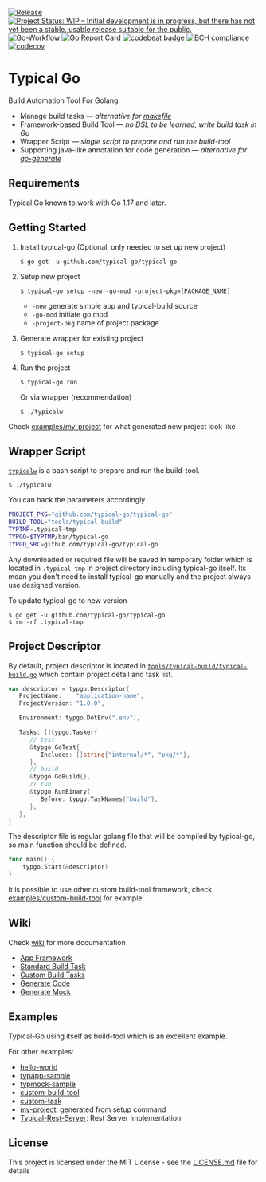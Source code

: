 [![Release](https://img.shields.io/github/release/typical-go/typical-go/all.svg)](https://github.com/typical-go/typical-go/releases/latest)
[![Project Status: WIP – Initial development is in progress, but there has not yet been a stable, usable release suitable for the public.](https://www.repostatus.org/badges/latest/wip.svg)](https://www.repostatus.org/#wip)
![Go-Workflow](https://github.com/typical-go/typical-go/workflows/Go/badge.svg)
[![Go Report Card](https://goreportcard.com/badge/github.com/typical-go/typical-go)](https://goreportcard.com/report/github.com/typical-go/typical-go)
[![codebeat badge](https://codebeat.co/badges/a8b3c7a6-c42a-480a-acb4-68ece12f36b8)](https://codebeat.co/projects/github-com-typical-go-typical-go-master)
[![BCH compliance](https://bettercodehub.com/edge/badge/typical-go/typical-go?branch=master)](https://bettercodehub.com/)
[![codecov](https://codecov.io/gh/typical-go/typical-go/branch/master/graph/badge.svg)](https://codecov.io/gh/typical-go/typical-go)
# Typical Go

Build Automation Tool For Golang
- Manage build tasks &mdash; *alternative for [makefile](https://www.gnu.org/software/make/manual/make.html)*
- Framework-based Build Tool &mdash; *no DSL to be learned, write build task in Go*
- Wrapper Script  &mdash; *single script to prepare and run the build-tool*
- Supporting java-like annotation for code generation &mdash; *alternative for [go-generate](https://blog.golang.org/generate)*

## Requirements

Typical Go known to work with Go 1.17 and later.

## Getting Started

1. Install typical-go (Optional, only needed to set up new project)
   ```
   $ go get -u github.com/typical-go/typical-go
   ```

2. Setup new project
   ```
   $ typical-go setup -new -go-mod -project-pkg=[PACKAGE_NAME]
   ```
   - `-new` generate simple app and typical-build source
   - `-go-mod` initiate go.mod
   - `-project-pkg` name of project package

3. Generate wrapper for existing project
   ```
   $ typical-go setup
   ```

4. Run the project
   ```
   $ typical-go run
   ```
   Or via wrapper (recommendation)
   ```
   $ ./typicalw 
   ```

Check [examples/my-project](https://github.com/typical-go/typical-go/tree/master/examples/my-project) for what generated new project look like

## Wrapper Script

[`typicalw`](typicalw) is a bash script to prepare and run the build-tool. 
```
$ ./typicalw
```

You can hack the parameters accordingly
```bash
PROJECT_PKG="github.com/typical-go/typical-go"
BUILD_TOOL="tools/typical-build"
TYPTMP=.typical-tmp
TYPGO=$TYPTMP/bin/typical-go
TYPGO_SRC=github.com/typical-go/typical-go
```

Any downloaded or required file will be saved in temporary folder which is located in `.typical-tmp` in project directory including typical-go itself. Its mean you don't need to install typical-go manually and the project always use designed version. 

To update typical-go to new version
```
$ go get -u github.com/typical-go/typical-go
$ rm -rf .typical-tmp
```

## Project Descriptor

By default, project descriptor is located in [`tools/typical-build/typical-build.go`](tools/typical-build/typical-build.go) which contain project detail and task list.

```go
var descriptor = typgo.Descriptor{
   ProjectName:    "application-name",
   ProjectVersion: "1.0.0",

   Environment: typgo.DotEnv(".env"),

   Tasks: []typgo.Tasker{
      // test
      &typgo.GoTest{
         Includes: []string{"internal/*", "pkg/*"},
      },
      // build
      &typgo.GoBuild{},
      // run
      &typgo.RunBinary{
         Before: typgo.TaskNames{"build"},
      },
   },
}
```

The descriptor file is regular golang file that will be compiled by typical-go, so main function should be defined.
```go
func main() {
	typgo.Start(&descriptor)
}
```

It is possible to use other custom build-tool framework, check [examples/custom-build-tool](https://github.com/typical-go/typical-go/tree/master/examples/custom-build-tool) for example.

## Wiki

Check [wiki](https://github.com/typical-go/typical-go/wiki) for more documentation
- [App Framework](https://github.com/typical-go/typical-go/wiki/App-Framework)
- [Standard Build Task](https://github.com/typical-go/typical-go/wiki/Standard-Build-Tasks)
- [Custom Build Tasks](https://github.com/typical-go/typical-go/wiki/Custom-Build-Tasks)
- [Generate Code](https://github.com/typical-go/typical-go/wiki/Generate-Code)
- [Generate Mock](https://github.com/typical-go/typical-go/wiki/Generate-Mock)

## Examples

Typical-Go using itself as build-tool which is an excellent example. 

For other examples:
- [hello-world](https://github.com/typical-go/typical-go/tree/master/examples/hello-world)
- [typapp-sample](https://github.com/typical-go/typical-go/tree/master/examples/typapp-sample)
- [typmock-sample](https://github.com/typical-go/typical-go/tree/master/examples/typmock-sample)
- [custom-build-tool](https://github.com/typical-go/typical-go/tree/master/examples/custom-build-tool)
- [custom-task](https://github.com/typical-go/typical-go/tree/master/examples/custom-task)
- [my-project](https://github.com/typical-go/typical-go/tree/master/examples/my-project): generated from setup command
- [Typical-Rest-Server](https://github.com/typical-go/typical-rest-server): Rest Server Implementation

## License

This project is licensed under the MIT License - see the [LICENSE.md](LICENSE.md) file for details

